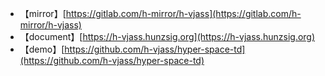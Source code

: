 * 【mirror】[https://gitlab.com/h-mirror/h-vjass](https://gitlab.com/h-mirror/h-vjass)
* 【document】[https://h-vjass.hunzsig.org](https://h-vjass.hunzsig.org)
* 【demo】[https://github.com/h-vjass/hyper-space-td](https://github.com/h-vjass/hyper-space-td)